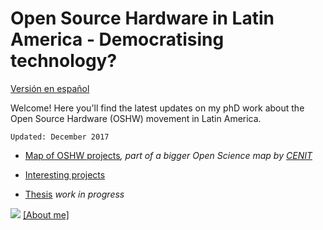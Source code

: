 # Open Source Hardware in Latin America - Democratising technology?


[Versión en español](/phD_ES/README_ES.md)


Welcome! Here you'll find the latest updates on my phD work about the Open Source Hardware (OSHW) movement in Latin America. 

```
Updated: December 2017
```

- [Map of OSHW projects](http://u.osmfr.org/m/187670/)_, part of a bigger Open Science map by [CENIT](https://fund-cenit.org.ar)_

- [Interesting projects](/phD_EN/interesting.md)

- [Thesis](/phD_EN/thesis.md) _work in progress_






![](https://s18.postimg.org/skyvleaex/jiji_2.jpg)         [[About me]](/phD_EN/about.md)



